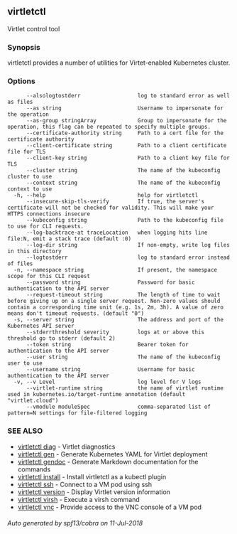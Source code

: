 ## virtletctl

Virtlet control tool

### Synopsis


virtletctl provides a number of utilities for Virtet-enabled
Kubernetes cluster.

### Options

```
      --alsologtostderr                  log to standard error as well as files
      --as string                        Username to impersonate for the operation
      --as-group stringArray             Group to impersonate for the operation, this flag can be repeated to specify multiple groups.
      --certificate-authority string     Path to a cert file for the certificate authority
      --client-certificate string        Path to a client certificate file for TLS
      --client-key string                Path to a client key file for TLS
      --cluster string                   The name of the kubeconfig cluster to use
      --context string                   The name of the kubeconfig context to use
  -h, --help                             help for virtletctl
      --insecure-skip-tls-verify         If true, the server's certificate will not be checked for validity. This will make your HTTPS connections insecure
      --kubeconfig string                Path to the kubeconfig file to use for CLI requests.
      --log-backtrace-at traceLocation   when logging hits line file:N, emit a stack trace (default :0)
      --log-dir string                   If non-empty, write log files in this directory
      --logtostderr                      log to standard error instead of files
  -n, --namespace string                 If present, the namespace scope for this CLI request
      --password string                  Password for basic authentication to the API server
      --request-timeout string           The length of time to wait before giving up on a single server request. Non-zero values should contain a corresponding time unit (e.g. 1s, 2m, 3h). A value of zero means don't timeout requests. (default "0")
  -s, --server string                    The address and port of the Kubernetes API server
      --stderrthreshold severity         logs at or above this threshold go to stderr (default 2)
      --token string                     Bearer token for authentication to the API server
      --user string                      The name of the kubeconfig user to use
      --username string                  Username for basic authentication to the API server
  -v, --v Level                          log level for V logs
      --virtlet-runtime string           the name of virtlet runtime used in kubernetes.io/target-runtime annotation (default "virtlet.cloud")
      --vmodule moduleSpec               comma-separated list of pattern=N settings for file-filtered logging
```

### SEE ALSO

* [virtletctl diag](virtletctl_diag.md)	 - Virtlet diagnostics
* [virtletctl gen](virtletctl_gen.md)	 - Generate Kubernetes YAML for Virtlet deployment
* [virtletctl gendoc](virtletctl_gendoc.md)	 - Generate Markdown documentation for the commands
* [virtletctl install](virtletctl_install.md)	 - Install virtletctl as a kubectl plugin
* [virtletctl ssh](virtletctl_ssh.md)	 - Connect to a VM pod using ssh
* [virtletctl version](virtletctl_version.md)	 - Display Virtlet version information
* [virtletctl virsh](virtletctl_virsh.md)	 - Execute a virsh command
* [virtletctl vnc](virtletctl_vnc.md)	 - Provide access to the VNC console of a VM pod

###### Auto generated by spf13/cobra on 11-Jul-2018
